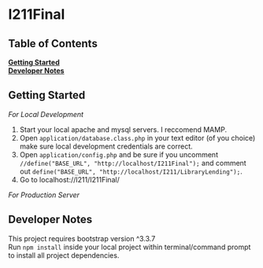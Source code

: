 # I211Final
## Table of Contents
**[Getting Started](#getting-started)**  
**[Developer Notes](#developer-notes)**  

## Getting Started

_For Local Development_  
1) Start your local apache and mysql servers. I reccomend MAMP.
2) Open ```application/database.class.php``` in your text editor (of you choice) make sure local development credentials are correct.
2) Open ```application/config.php``` and be sure if you uncomment ```//define("BASE_URL", "http://localhost/I211Final");``` and comment out ```define("BASE_URL", "http://localhost/I211/LibraryLending");```.
4) Go to localhost://I211/I211Final/

_For Production Server_

## Developer Notes
This project requires bootstrap version ^3.3.7  
Run ```npm install``` inside your local project within terminal/command prompt to install all project dependencies.
